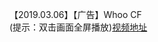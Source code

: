 【2019.03.06】【广告】Whoo CF         
(提示：双击画面全屏播放)[视频地址](https://video.h5.weibo.cn/1034:4346876506367839/4346876792924029)
